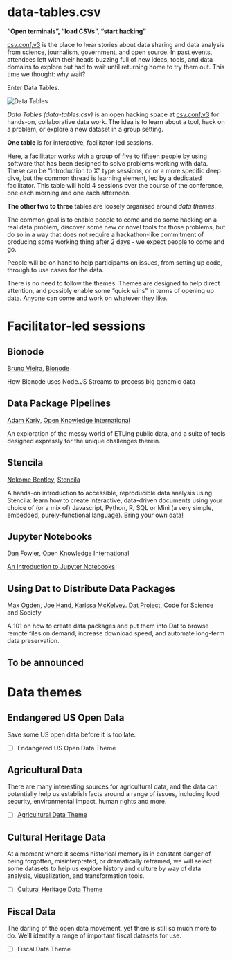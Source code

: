 # data-tables.csv

**“Open terminals”, “load CSVs”, “start hacking”**

[csv,conf,v3](https://csvconf.com) is the place to hear stories about data sharing and data analysis from science, journalism, government, and open source.  In past events, attendees left with their heads buzzing full of new ideas, tools, and data domains to explore but had to wait until returning home to try them out.  This time we thought: why wait?

Enter Data Tables.

![Data Tables](https://docs.google.com/drawings/d/1G0xT4QkmpKTKCY4ZFdyfW2F2Vm4p4OWbMy5R9cDAK0U/pub?w=960&h=720)

*Data Tables (data-tables.csv)* is an open hacking space at [csv,conf,v3](https://csvconf.com) for hands-on, collaborative data work.  The idea is to learn about a tool, hack on a problem, or explore a new dataset in a group setting.

**One table** is for interactive, facilitator-led sessions.

Here, a facilitator works with a group of five to fifteen people by using software that has been designed to solve problems working with data. These can be “introduction to X” type sessions, or or a more specific deep dive, but the common thread is learning element, led by a dedicated facilitator. This table will hold 4 sessions over the course of the conference, one each morning and one each afternoon.

**The other two to three** tables are loosely organised around *data themes*.

The common goal is to enable people to come and do some hacking on a real data problem, discover some new or novel tools for those problems, but do so in a way that does not require a hackathon-like commitment of producing some working thing after 2 days - we expect people to come and go.

People will be on hand to help participants on issues, from setting up code, through to use cases for the data.

There is no need to follow the themes. Themes are designed to help direct attention, and possibly enable some “quick wins” in terms of opening up data. Anyone can come and work on whatever they like.

# Facilitator-led sessions

## Bionode

[Bruno Vieira](https://github.com/bmpvieira), [Bionode](http://www.bionode.io/)

How Bionode uses Node.JS Streams to process big genomic data

## Data Package Pipelines
[Adam Kariv](https://github.com/akariv), [Open Knowledge International](https://github.com/okfn)

An exploration of the messy world of ETLing public data, and a suite of tools designed expressly for the unique challenges therein.

## Stencila

[Nokome Bentley](https://github.com/nokome), [Stencila](https://stenci.la/)

A hands-on introduction to accessible, reproducible data analysis using Stencila: learn how to create interactive, data-driven documents using your choice of (or a mix of) Javascript, Python, R, SQL or Mini (a very simple, embedded, purely-functional language). Bring your own data!

## Jupyter Notebooks
[Dan Fowler](https://github.com/danfowler), [Open Knowledge International](https://github.com/okfn)

[An Introduction to Jupyter Notebooks](https://github.com/danfowler/csvconf-intro-to-jupyter-notebooks)

## Using Dat to Distribute Data Packages
[Max Ogden](https://github.com/maxogden), [Joe Hand](https://github.com/joehand), [Karissa McKelvey](https://github.com/karissa). [Dat Project](https://github.com/datproject), Code for Science and Society

A 101 on how to create data packages and put them into Dat to browse remote files on demand, increase download speed, and automate long-term data preservation.

## To be announced

# Data themes

## Endangered US Open Data

Save some US open data before it is too late.

- [ ] Endangered US Open Data Theme

## Agricultural Data

There are many interesting sources for agricultural data, and the data can potentially help us establish facts around a range of issues, including food security, environmental impact, human rights and more.

- [ ] [Agricultural Data Theme](https://github.com/csvconf/data-tables.csv/blob/master/themes/agricultural-data.md)

## Cultural Heritage Data

At a moment where it seems historical memory is in constant danger of being forgotten, misinterpreted, or dramatically reframed, we will select some datasets to help us explore history and culture by way of data analysis, visualization, and transformation tools.

- [ ] [Cultural Heritage Data Theme](https://github.com/csvconf/data-tables.csv/blob/master/themes/cultural-heritage-data.md)

## Fiscal Data

The darling of the open data movement, yet there is still so much more to do. We’ll identify a range of important fiscal datasets for use.

- [ ] Fiscal Data Theme
